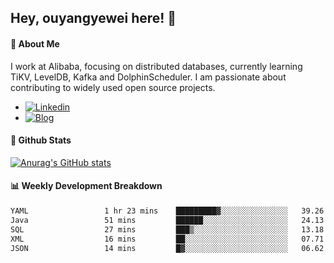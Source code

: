 ## Hey, ouyangyewei here! :wave:

#### :rocket: About Me
I work at Alibaba, focusing on distributed databases, currently learning TiKV, LevelDB, Kafka and DolphinScheduler. I am passionate about contributing to widely used open source projects.

- [![Linkedin](https://img.shields.io/badge/LinkedIn-ouyangyewei-blue)](https://www.linkedin.com/in/ouyangyewei/)
- [![Blog](https://img.shields.io/badge/Blog-yeweiouyang-orange)](https://blog.csdn.net/yeweiouyang)

#### :star2: Github Stats
[![Anurag's GitHub stats](https://github-readme-stats.vercel.app/api?username=ouyangyewei&show_icons=true&cache_seconds=3600&theme=tokyonight)](https://github.com/anuraghazra/github-readme-stats)

#### :bar_chart: Weekly Development Breakdown
<!--START_SECTION:waka-->

```txt
YAML                 1 hr 23 mins    █████████▓░░░░░░░░░░░░░░░   39.26 %
Java                 51 mins         ██████░░░░░░░░░░░░░░░░░░░   24.13 %
SQL                  27 mins         ███▒░░░░░░░░░░░░░░░░░░░░░   13.18 %
XML                  16 mins         ██░░░░░░░░░░░░░░░░░░░░░░░   07.71 %
JSON                 14 mins         █▓░░░░░░░░░░░░░░░░░░░░░░░   06.62 %
```

<!--END_SECTION:waka-->
